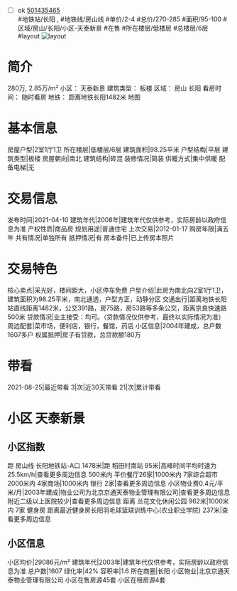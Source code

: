 - [ ] ok [501435465](https://bj.5i5j.com/ershoufang/501435465.html)  
 #地铁站/长阳 ,  #地铁线/房山线
#单价/2-4 #总价/270-285 #面积/95-100   #区域/房山/长阳/小区-天泰新景 #在售 #所在楼层/低楼层 #总楼层/6层 #layout 
![layout](http://image2a.5i5j.com/scm/HOUSE_CUSTOMER/54253516399e4748b111657cd84b3608.jpg_P5.jpg) 
# 简介 
 280万,  2.85万/m² 
小区： 天泰新景
建筑类型： 板楼
区域： 房山 长阳
看房时间： 随时看房
地铁： 距离地铁长阳1482米 地图
# 基本信息 
 房屋户型|2室1厅1卫
所在楼层|低楼层/6层
建筑面积|98.25平米
户型结构|平层
建筑类型|板楼
房屋朝向|南北
建筑结构|砖混
装修情况|简装
供暖方式|集中供暖
配备电梯|无
# 交易信息 
 发布时间|2021-04-10
建筑年代|2008年|建筑年代仅供参考，实际房龄以政府信息为准
产权性质|商品房
规划用途|普通住宅
上次交易|2012-01-17
购房年限|满五年
共有情况|单独所有
抵押情况|有
房本备件|已上传房本照片
# 交易特色 
 核心卖点|采光好，楼间距大，小区停车免费
户型介绍|此房为南北向2室1厅1卫，建筑面积为98.25平米，南北通透，户型方正，动静分区
交通出行|距离地铁长阳站直线距离1482米，公交391路，房75路，房53路等多条公交，距离京良快速路500米
贷款情况|业主接受：均可。（贷款情况仅供参考，最终以实际情况为准）
周边配套|菜市场，便利店，银行，餐馆，药店
小区信息|2004年建成，总户数1607多户
权属抵押|房子有贷款，总贷款额180万
# 带看 
 2021-08-25|最近带看	 3|次|近30天带看	 21|次|累计带看
# 小区 天泰新景
## 小区指数 
 距 房山线 长阳地铁站-A口 1478米|距 稻田村南站 95米|高峰时间平均时速为25.5km/h|查看更多周边信息
500米内 平价餐厅26家|1000米内 7家综合超市
2000米内 4家商场|1000米内 银行 2家|查看更多周边信息
小区物业费0.4元/平米/月|2003年建成|物业公司为北京京通天泰物业管理有限公司|查看更多周边信息
附近二级以上医院较少|查看更多周边信息
距离 兰花文化休闲公园 962米|1000米内 7家 健身房
距离最近健身房长阳羽毛球篮球训练中心(农业职业学院) 237米|查看更多周边信息
## 小区信息 
 小区均价|29086元/m²
建筑年代|2003年|建筑年代仅供参考，实际房龄以政府信息为准
总户数|1607
绿化率|42%
容积率|1.6
所在商圈|长阳
小区物业|北京京通天泰物业管理有限公司
小区在售房源45套
小区在租房源4套
